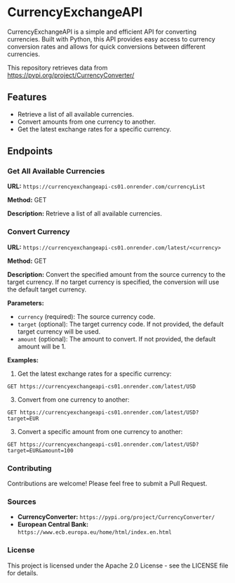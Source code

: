 # CurrencyExchangeAPI

CurrencyExchangeAPI is a simple and efficient API for converting currencies. Built with Python, this API provides easy access to currency conversion rates and allows for quick conversions between different currencies.

This repository retrieves data from https://pypi.org/project/CurrencyConverter/

## Features

- Retrieve a list of all available currencies.
- Convert amounts from one currency to another.
- Get the latest exchange rates for a specific currency.

## Endpoints

### Get All Available Currencies

**URL:** `https://currencyexchangeapi-cs01.onrender.com/currencyList`

**Method:** GET

**Description:** Retrieve a list of all available currencies.

### Convert Currency

**URL:** `https://currencyexchangeapi-cs01.onrender.com/latest/<currency>`

**Method:** GET

**Description:** Convert the specified amount from the source currency to the target currency. If no target currency is specified, the conversion will use the default target currency.

**Parameters:**

- `currency` (required): The source currency code.
- `target` (optional): The target currency code. If not provided, the default target currency will be used.
- `amount` (optional): The amount to convert. If not provided, the default amount will be 1.

**Examples:**

1. Get the latest exchange rates for a specific currency:
```
GET https://currencyexchangeapi-cs01.onrender.com/latest/USD
```
3. Convert from one currency to another:

```
GET https://currencyexchangeapi-cs01.onrender.com/latest/USD?target=EUR
```

3. Convert a specific amount from one currency to another:
```
GET https://currencyexchangeapi-cs01.onrender.com/latest/USD?target=EUR&amount=100
```

### Contributing

Contributions are welcome! Please feel free to submit a Pull Request.

### Sources

- **CurrencyConverter:** `https://pypi.org/project/CurrencyConverter/`
- **European Central Bank:** `https://www.ecb.europa.eu/home/html/index.en.html`

### License

This project is licensed under the Apache 2.0 License - see the LICENSE file for details.
